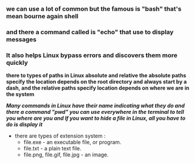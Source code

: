 ### we can use a lot of common but the famous is "bash" that's mean bourne again shell
### and there a command called is "echo" that use to display messages
### It also helps Linux bypass errors and discovers them more quickly

 

**there to types of paths in Linux absolute and relative the absolute paths specify the location depends on the root directory and always start by a dash, and the relative paths specify location depends on where we are in the system**

__*Many commands in Linux have their name indicating what they do and there a command "pwd" you can use everywhere in the terminal to tell you where are you and If you want to hide a file in Linux, all you have to do is display it*__

- there are types of extension system :
  - file.exe - an executable file, or program.
  - file.txt - a plain text file.
  - file.png, file.gif, file.jpg - an image.
